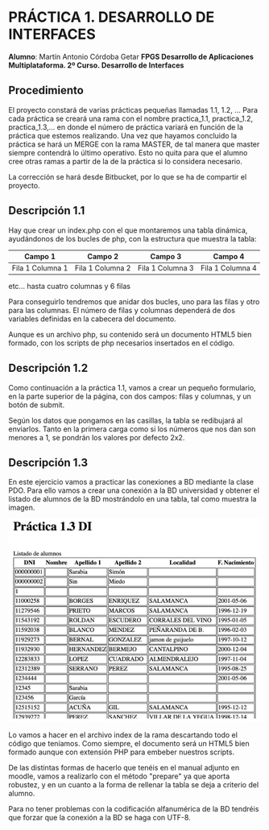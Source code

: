 # PRÁCTICA 1. DESARROLLO DE INTERFACES

**Alumno**: Martín Antonio Córdoba Getar
**FPGS Desarrollo de Aplicaciones Multiplataforma. 2º Curso. Desarrollo de Interfaces**

## Procedimiento
El proyecto constará de varias prácticas pequeñas llamadas 1.1, 1.2, ... Para cada práctica
se creará una rama con el nombre practica_1.1, practica_1.2, practica_1.3,... en donde el número
de práctica variará en función de la práctica que estemos realizando. Una vez que hayamos
concluido la práctica se hará un MERGE con la rama MASTER, de tal manera que master siempre
contendrá lo último operativo. Esto no quita para que el alumno cree otras ramas a partir de
la de la práctica si lo considera necesario.

La corrección se hará desde Bitbucket, por lo que se ha de compartir el proyecto.

## Descripción 1.1
Hay que crear un index.php con el que montaremos una tabla dinámica, ayudándonos de los bucles de php,
con la estructura que muestra la tabla:

|Campo 1         |Campo 2         |Campo 3         |Campo 4         |
|----------------|----------------|----------------|----------------|
|Fila 1 Columna 1|Fila 1 Columna 2|Fila 1 Columna 3|Fila 1 Columna 4|

etc... hasta cuatro columnas y 6 filas

Para conseguirlo tendremos que anidar dos bucles, uno para las filas y otro para las columnas.
El número de filas y columnas dependerá de dos variables definidas en la cabecera del documento.

Aunque es un archivo php, su contenido será un documento HTML5 bien formado, con los scripts de
php necesarios insertados en el código.

## Descripción 1.2
Como continuación a la práctica 1.1, vamos a crear un pequeño formulario, en la parte superior de la
página, con dos campos: filas y columnas, y un botón de submit.

Según los datos que pongamos en las casillas, la tabla se redibujará al enviarlos. Tanto en la primera
carga como si los números que nos dan son menores a 1, se pondrán los valores por defecto 2x2.

## Descripción 1.3
En este ejercicio vamos a practicar las conexiones a BD mediante la clase PDO. Para ello vamos a crear
una conexión a la BD universidad y obtener el listado de alumnos de la BD mostrándolo en una tabla,
tal como muestra la imagen.

![Ejemplo1.3](./img/pic_ejemplo_1_3.JPG "Ejemplo 1.3.")

Lo vamos a hacer en el archivo index de la rama descartando todo el código que teníamos. Como siempre, el documento será un HTML5 bien formado aunque con extensión PHP para embeber nuestros scripts.

De las distintas formas de hacerlo que tenéis en el manual adjunto en moodle, vamos a realizarlo con el método "prepare" ya que aporta robustez, y en un cuanto a la forma de rellenar la tabla se deja a criterio del alumno.

Para no tener problemas con la codificación alfanumérica de la BD tendréis que forzar que la conexión a la BD se haga con UTF-8.